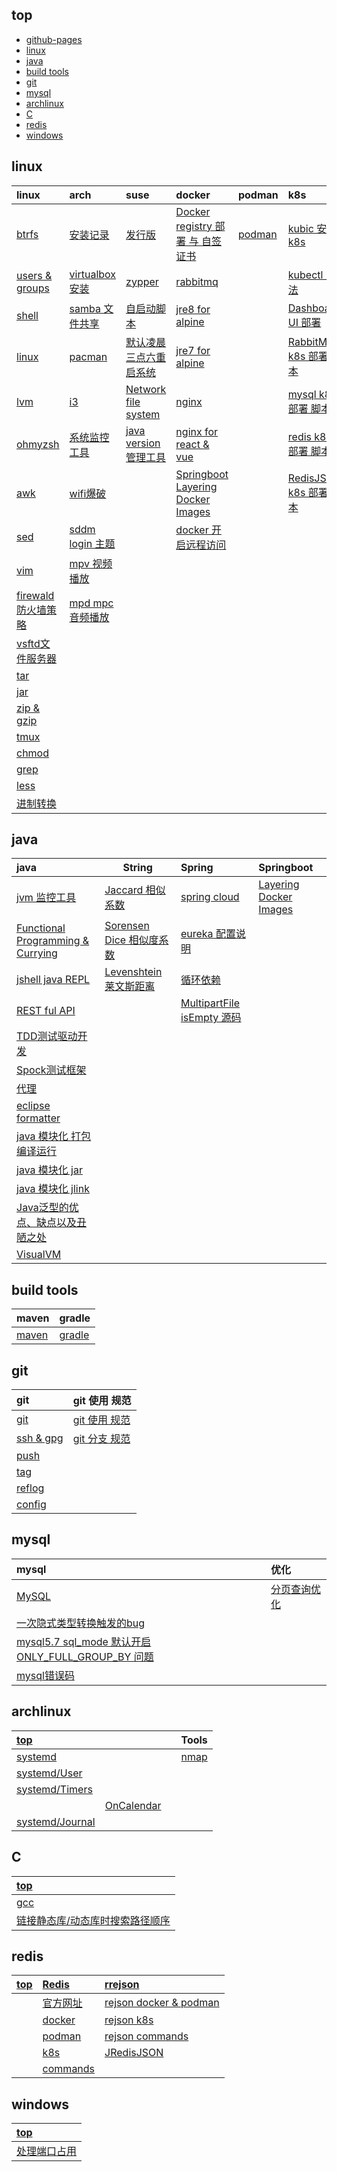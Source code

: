 <script type="text/javascript">
    let startTime=new Date('2021/12/18 20:53:00');
    function getTime()
    {
        const ms = Math.floor((new Date() - startTime));
        const d = Math.floor(ms / 86400000);
        const h = Math.floor((ms-d*86400000) / 3600000);
        const m = Math.floor((ms-d*86400000-h*3600000) / 60000);
        const s = Math.floor((ms-d*86400000-h*3600000-m*60000) / 1000);

        const daysText=d.toString()+' days,';
        let hoursText="";
        let minutesText="";
        if(h>0)
            hoursText=h.toString()+' hours,';
        if(m>0)
            minutesText=m.toString()+' minutes and ';
        document.getElementById("time").innerHTML=daysText+hoursText+minutesText+s.toString()+' seconds have passed';
    }
    setInterval(getTime,1000);
</script>

<div id='time' style="text-align: center;font-size: 24px;color: cyan;"></div>

## top

- [github-pages](https://bougainvilleas.github.io/lotus/)
- [linux](#linux)
- [java](#java)
- [build tools](#build-tools)
- [git](#git)
- [mysql](#mysql)
- [archlinux](#archlinux)
- [C](#c)
- [redis](#redis)
- [windows](#windows)

## linux

| **linux**                                          | **arch**                                   | **suse**                                         | **docker**                                                         | **podman**                           | **k8s**                                              |
| :------------------------------------------------- | :----------------------------------------- | :----------------------------------------------- | :----------------------------------------------------------------- | :----------------------------------- | :--------------------------------------------------- |
| [btrfs](linux/btrfs.md)                            | [安装记录](linux/arch/install.md)          | [发行版](linux/suse/microos.md)                  | [Docker registry 部署 与 自签证书](linux/lxc/registry/registry.md) | [podman](linux/lxc/podman/podman.md) | [kubic 安装 k8s](linux/lxc/k8s/kubic.md)             |
| [users & groups](linux/user.md)                    | [virtualbox安装](linux/arch/virtualbox.md) | [zypper](linux/suse/zypper.md)                   | [rabbitmq](linux/lxc/docker/rabbitmq.md)                           |                                      | [kubectl 用法](linux/lxc/k8s/kubectl.md)             |
| [shell](linux/shell.md)                            | [samba 文件共享](linux/arch/samba.md)      | [自启动脚本](linux/suse/init.md)                 | [jre8 for alpine](linux/lxc/jre8/jre84alpine.md)                   |                                      | [Dashboard UI 部署](linux/lxc/k8s/dashbord-ui.md)    |
| [linux](linux/linux.md)                            | [pacman](linux/arch/pacman.md)             | [默认凌晨三点六重启系统](linux/suse/rebootmg.md) | [jre7 for alpine](linux/lxc/jre7/jre74alpine.md)                   |                                      | [RabbitMQ k8s 部署 脚本](linux/lxc/k8s/rabbitmq.md)  |
| [lvm](linux/tools/lvm.md)                          | [i3](linux/arch/i3.md)                     | [Network file system](linux/suse/nfs.md)         | [nginx](linux/lxc/docker/nginx.md)                                 |                                      | [mysql k8s 部署 脚本](linux/lxc/k8s/mysql.yaml)      |
| [ohmyzsh](linux/tools/ohmyzsh.md)                  | [系统监控工具](linux/arch/monitor.md)      | [java version 管理工具](linux/suse/java.md)      | [nginx for react & vue](linux/lxc/nginx/nginx4js.md)               |                                      | [redis k8s 部署 脚本](linux/lxc/k8s/redis.yaml)      |
| [awk](linux/tools/awk.md)                          | [wifi爆破](linux/arch/aircrack-ng.md)      |                                                  | [Springboot Layering Docker Images](java/spring/boot/layer.md)     |                                      | [RedisJSON k8s 部署 脚本](linux/lxc/k8s/rejson.yaml) |
| [sed](linux/tools/sed.md)                          | [sddm login 主题](linux/arch/sddm.md)      |                                                  | [docker 开启远程访问](linux/lxc/docker/docker.md)                  |
| [vim](linux/tools/vim.md)                          | [mpv 视频播放](linux/arch/mpv.md)          |                                                  |
| [firewald 防火墙策略](linux/tools/firewall-cmd.md) | [mpd mpc 音频播放](linux/arch/mpd.md)      |                                                  |
| [vsftd文件服务器](linux/tools/vsftpd.md)           |                                            |                                                  |
| [tar](linux/tools/tar.md)                          |                                            |                                                  |
| [jar](linux/tools/jar.md)                          |                                            |                                                  |
| [zip & gzip](linux/tools/zip.md)                   |                                            |                                                  |
| [tmux](linux/tools/tmux.md)                        |                                            |                                                  |
| [chmod](linux/tools/chmod.md)                      |                                            |                                                  |
| [grep](linux/tools/grep.md)                        |                                            |                                                  |
| [less](linux/tools/less.md)                        |                                            |                                                  |
| [进制转换](linux/decimal.md)                       |                                            |                                                  |

## java

| **java**                                                                                           | **String**                                           | **Spring**                                                 | **Springboot**                                      |
| :------------------------------------------------------------------------------------------------- | ---------------------------------------------------- | :--------------------------------------------------------- | :-------------------------------------------------- |
| [jvm 监控工具](jvm/tools.md)                                                                       | [Jaccard 相似系数](java/string/Jaccard.md)           | [spring cloud](java/spring/cloud/springcloud.md)           | [Layering Docker Images](java/spring/boot/layer.md) |
| [Functional Programming & Currying](java/functional.md)                                            | [Sorensen Dice 相似度系数](java/string/dice.md)      | [eureka 配置说明](java/spring/cloud/eureka.md)             |                                                     |
| [jshell java REPL](java/jshell.md)                                                                 | [Levenshtein 莱文斯距离](java/string/Levenshtein.md) | [循环依赖](java/spring/cyclic-dependencies.md)             |                                                     |
| [REST ful API](java/RESTfulAPI.md)                                                                 |                                                      | [MultipartFile isEmpty 源码](java/spring/MultipartFile.md) |                                                     |
| [TDD测试驱动开发](java/TDD.md)                                                                     |                                                      |                                                            |                                                     |
| [Spock测试框架](https://spockframework.org)                                                        |                                                      |                                                            |                                                     |
| [代理](java/proxy.md)                                                                              |                                                      |                                                            |                                                     |
| [eclipse formatter](java/eclipse-codestyle.xml)                                                    |                                                      |                                                            |                                                     |
| [java 模块化 打包编译运行](java/java.md)                                                           |                                                      |                                                            |                                                     |
| [java 模块化 jar](java/jar.md)                                                                     |                                                      |                                                            |                                                     |
| [java 模块化 jlink](java/jlink.md)                                                                 |                                                      |                                                            |                                                     |
| [Java泛型的优点、缺点以及丑陋之处](http://www.agiledeveloper.com/articles/GenericsInJavaPartI.pdf) |                                                      |                                                            |                                                     |
| [VisualVM](jvm/visualvm.md)                                                                        |

## build tools

| **maven**            | **gradle**                 |
| :------------------- | :------------------------- |
| [maven](java/mvn.md) | [gradle](gradle/gradle.md) |


## git

| **git**                     | **git 使用 规范**                |
| :-------------------------- | :------------------------------- |
| [git](git/git.md)           | [git 使用 规范](git/standard.md) |
| [ssh & gpg](git/ssh_gpg.md) | [git 分支 规范](git/standard.md) |
| [push](git/git_push.md)     |                                  |
| [tag](git/git_tag.md)       |                                  |
| [reflog](git/git_reflog.md) |                                  |
| [config](git/git_config.md) |                                  |


## mysql

| **mysql**                                                                                                       | **优化**                       |
| :-------------------------------------------------------------------------------------------------------------- | :----------------------------- |
| [MySQL](mysql/database.md)                                                                                      | [分页查询优化](mysql/delay.md) |
| [一次隐式类型转换触发的bug](mysql/type-conversion.md)                                                           |                                |
| [mysql5.7 sql_mode 默认开启 ONLY_FULL_GROUP_BY 问题](mysql/ONLY_FULL_GROUP_BY.md)                               |                                |
| [mysql错误码](https://dev.mysql.com/doc/mysql-errors/5.7/en/server-error-reference.html#error_er_no_such_table) |                                |

## archlinux

| [top](#top)                                    |                                       |       |           Tools           |
| :--------------------------------------------- | :------------------------------------ | :---: | :-----------------------: |
| [systemd](archlinux.md#systemd)                |                                       |       | [nmap](archlinux.md#nmap) |
| [systemd/User](archlinux.md#systemduser)       |                                       |       |                           |
| [systemd/Timers](archlinux.md#systemdtimers)   |                                       |       |                           |
|                                                | [OnCalendar](archlinux.md#oncalendar) |       |                           |
| [systemd/Journal](archlinux.md#systemdjournal) |                                       |       |                           |

## C

| [top](#top)                                 |
| :------------------------------------------ |
| [gcc](c.md#gcc)                             |
| [链接静态库/动态库时搜索路径顺序](c.md#lib) |

## redis

| [top](#top) | [Redis](redis.md#redis)       | [rrejson](redis.md#redisjson)                       |
| :---------- | :---------------------------- | :-------------------------------------------------- |
|             | [官方网址](redis.md#official) | [rejson docker & podman](redis.md#docker-or-podman) |
|             | [docker](redis.md#docker)     | [rejson k8s](redis.md#rejson-k8s)                   |
|             | [podman](redis.md#podman)     | [rejson commands](redis.md#redisjson-commands)      |
|             | [k8s](redis.md#k8s)           | [JRedisJSON](redis.md#jrejson)                      |
|             | [commands](redis.md#commands) |

## windows

| [top](#top)                                     |
| :---------------------------------------------- |
| [处理端口占用](windows.md#windows-kill-process) |
